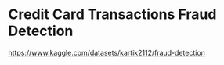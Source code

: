 # Credit Card Transactions Fraud Detection
https://www.kaggle.com/datasets/kartik2112/fraud-detection
